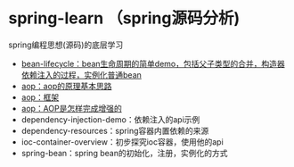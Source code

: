 # spring-learn （spring源码分析)
spring编程思想(源码)的底层学习
- [bean-lifecycle：bean生命周期的简单demo，包括父子类型的合并，构造器依赖注入的过程，实例化普通bean](https://github.com/lhz1165/spring-learn/blob/master/spring-lesson/bean-lifecycle/src/main/java/com/lhz/spring/bean/lifecycle/demo/metainfo/%E5%88%9B%E5%BB%BAspring%20Bean%E7%9A%84%E6%B5%81%E7%A8%8B(Bean%E7%9A%84%E7%94%9F%E5%91%BD%E5%91%A8%E6%9C%9F).md)
- [aop：aop的原理基本思路](https://github.com/lhz1165/spring-learn/blob/master/spring-lesson/aop-demo/Spring%20Aop%E5%8E%9F%E7%90%86.md)
- [aop：框架](https://github.com/lhz1165/spring-learn/blob/master/spring-lesson/aop-demo/springAop%E8%AF%A6%E7%BB%86%E8%BF%87%E7%A8%8B.md)
- [aop：AOP是怎样完成增强的](https://github.com/lhz1165/spring-learn/blob/master/spring-lesson/aop-demo/AOP%E6%98%AF%E6%80%8E%E6%A0%B7%E5%AE%8C%E6%88%90%E5%A2%9E%E5%BC%BA%E7%9A%84.md)
- dependency-injection-demo：依赖注入的api示例
- dependency-resources：spring容器内置依赖的来源
- ioc-container-overview：初步探究ioc容器，使用他的api
- spring-bean：spring bean的初始化，注册，实例化的方式



